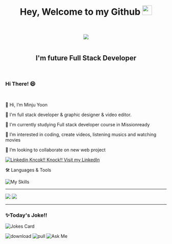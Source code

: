 

<div id="header" align="center">
  <h1>
  Hey, Welcome to my Github <img src="https://media.giphy.com/media/hvRJCLFzcasrR4ia7z/giphy.gif" width="30px"/>
</h1> <br> <br>
 
 <img src=https://api.accredible.com/v1/frontend/credential_website_embed_image/badge/57124896>
  <br> <br>
<h2> I'm future Full Stack Developer </h2>
</div>

<br>

###  Hi There! 😄
<br>

 👋 Hi, I’m Minju Yoon

 🌸 I'm full stack developer & graphic designer & video editor.

 🌱 I'm currently studying Full stack developer course in Missionready

 👀 I’m interested in coding, create videos, listening musics and watching movies
 
 💞️ I’m looking to collaborate on new web project
 
  [![Linkedin](https://i.stack.imgur.com/gVE0j.png) Kncok!! Knock!! Visit my LinkedIn](https://www.linkedin.com/in/minjuy/)
 
 

 🛠️ Languages & Tools



![My Skills](https://skills.thijs.gg/icons?i=js,html,css,py,nodejs,react,mysql,figma,&theme=light)

 
  
---

<img src="https://github-readme-stats.vercel.app/api?username=Mjmissionready&theme=blue-green" />
 

<img src="https://github-readme-stats.vercel.app/api/top-langs/?username=Mjmissionready&theme=blue-green" />

---


### ✨Today's Joke!!

![Jokes Card](https://readme-jokes.vercel.app/api)



![download](https://img.shields.io/github/downloads/Mjmissionready/Turner/total.svg) ![pull](https://img.shields.io/github/issues-pr/Mjmissionready/Turner.svg) ![Ask Me](https://img.shields.io/badge/Ask%20me-anything-1abc9c.svg)


<!---
yeainni/yeainni is a ✨ special ✨ repository because its `README.md` (this file) appears on your GitHub profile.
You can click the Preview link to take a look at your changes.
--->
